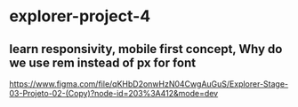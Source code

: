 # explorer-project-4
 
 ## learn responsivity, mobile first concept, Why do we use rem instead of px for font
https://www.figma.com/file/qKHbD2onwHzN04CwgAuGuS/Explorer-Stage-03-Projeto-02-(Copy)?node-id=203%3A412&mode=dev